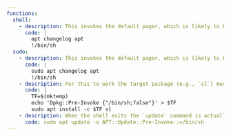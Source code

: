 ```yaml
---
functions:
  shell:
    - description: This invokes the default pager, which is likely to be [`less`](/ptbins/less/), other functions may apply.
      code: |
        apt changelog apt
        !/bin/sh
  sudo:
    - description: This invokes the default pager, which is likely to be [`less`](/ptbins/less/), other functions may apply.
      code: |
        sudo apt changelog apt
        !/bin/sh
    - description: For this to work the target package (e.g., `sl`) must not be installed.
      code: |
        TF=$(mktemp)
        echo 'Dpkg::Pre-Invoke {"/bin/sh;false"}' > $TF
        sudo apt install -c $TF sl
    - description: When the shell exits the `update` command is actually executed.
      code: sudo apt update -o APT::Update::Pre-Invoke::=/bin/sh
---
```

